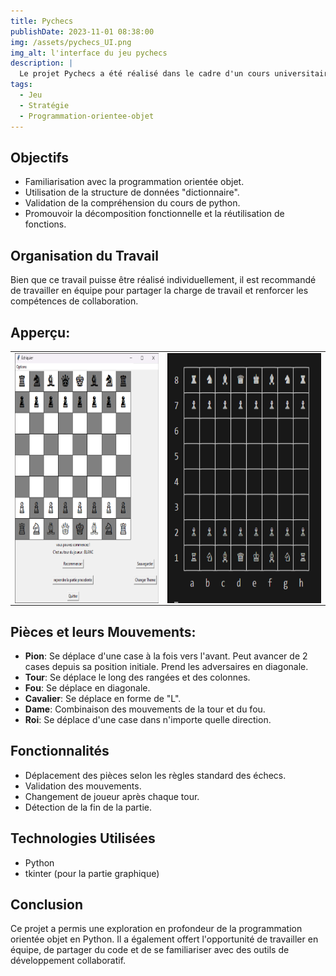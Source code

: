 ```yaml
---
title: Pychecs
publishDate: 2023-11-01 08:38:00
img: /assets/pychecs_UI.png
img_alt: l'interface du jeu pychecs
description: |
  Le projet Pychecs a été réalisé dans le cadre d'un cours universitaire avec un coéquipier. Le jeu offre la possibilité de jouer aux échecs directement à travers le terminal.
tags:
  - Jeu
  - Stratégie
  - Programmation-orientee-objet
---
```

## Objectifs

- Familiarisation avec la programmation orientée objet.
- Utilisation de la structure de données "dictionnaire".
- Validation de la compréhension du cours de python.
- Promouvoir la décomposition fonctionnelle et la réutilisation de fonctions.

## Organisation du Travail

Bien que ce travail puisse être réalisé individuellement, il est recommandé de travailler en équipe pour partager la charge de travail et renforcer les compétences de collaboration.

## Apperçu:
<!-- ![Aperçu de l'interface](/assets/pychecs_UI.png) ![Aperçu du terminal](/assets/Pychecs_terminal.png) -->
<style>
    .chess-images img {
        height: 400px;  
        width: auto;
        display: block;
    }
</style>
<table>
  <tr class="chess-images">
    <td>
      <img src="../../../public/assets/pychecs_UI.png" alt="Aperçu de l'interface pychecs" width="100%"/>
    </td>
    <td>
      <img src="/assets/Pychecs_terminal.png" alt="Aperçu du terminal" width="100%"/>
    </td>
  </tr>
</table>

## Pièces et leurs Mouvements:
- **Pion**: Se déplace d'une case à la fois vers l'avant. Peut avancer de 2 cases depuis sa position initiale. Prend les adversaires en diagonale.
- **Tour**: Se déplace le long des rangées et des colonnes.
- **Fou**: Se déplace en diagonale.
- **Cavalier**: Se déplace en forme de "L".
- **Dame**: Combinaison des mouvements de la tour et du fou.
- **Roi**: Se déplace d'une case dans n'importe quelle direction.

## Fonctionnalités
- Déplacement des pièces selon les règles standard des échecs.
- Validation des mouvements.
- Changement de joueur après chaque tour.
- Détection de la fin de la partie.

## Technologies Utilisées
- Python
- tkinter (pour la partie graphique)

## Conclusion
Ce projet a permis une exploration en profondeur de la programmation orientée objet en Python. Il a également offert l'opportunité de travailler en équipe, de partager du code et de se familiariser avec des outils de développement collaboratif.